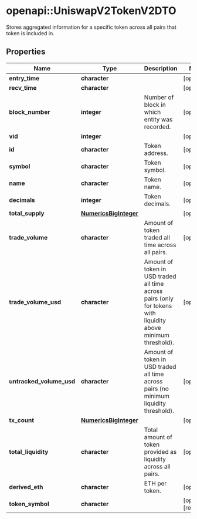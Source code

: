 # openapi::UniswapV2TokenV2DTO

Stores aggregated information for a specific token across all pairs that token is included in.

## Properties
Name | Type | Description | Notes
------------ | ------------- | ------------- | -------------
**entry_time** | **character** |  | [optional] 
**recv_time** | **character** |  | [optional] 
**block_number** | **integer** | Number of block in which entity was recorded. | [optional] 
**vid** | **integer** |  | [optional] 
**id** | **character** | Token address. | [optional] 
**symbol** | **character** | Token symbol. | [optional] 
**name** | **character** | Token name. | [optional] 
**decimals** | **integer** | Token decimals. | [optional] 
**total_supply** | [**NumericsBigInteger**](Numerics.BigInteger.md) |  | [optional] 
**trade_volume** | **character** | Amount of token traded all time across all pairs. | [optional] 
**trade_volume_usd** | **character** | Amount of token in USD traded all time across pairs (only for tokens with liquidity above minimum threshold). | [optional] 
**untracked_volume_usd** | **character** | Amount of token in USD traded all time across pairs (no minimum liquidity threshold). | [optional] 
**tx_count** | [**NumericsBigInteger**](Numerics.BigInteger.md) |  | [optional] 
**total_liquidity** | **character** | Total amount of token provided as liquidity across all pairs. | [optional] 
**derived_eth** | **character** | ETH per token. | [optional] 
**token_symbol** | **character** |  | [optional] [readonly] 


